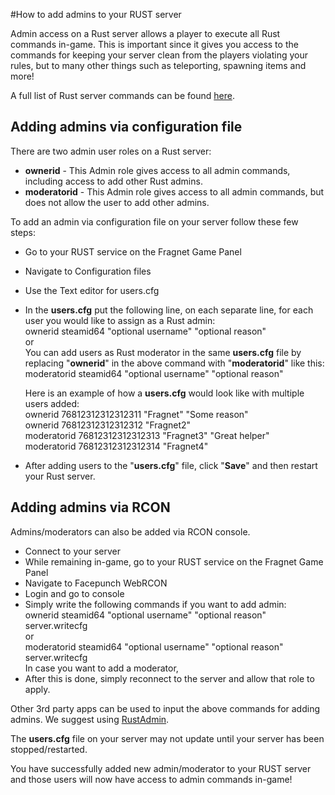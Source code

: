 #How to add admins to your RUST server

Admin access on a Rust server allows a player to execute all Rust commands in-game. This is important since it gives you access to the commands for keeping your server clean from the players violating your rules, but to many other things such as teleporting, spawning items and more!

A full list of Rust server commands can be found [here](http://rust.wikia.com/wiki/Server_Commands).

Adding admins via configuration file
------------------------------------

There are two admin user roles on a Rust server:

*   **ownerid** - This Admin role gives access to all admin commands, including access to add other Rust admins.
*   **moderatorid** - This Admin role gives access to all admin commands, but does not allow the user to add other admins.

To add an admin via configuration file on your server follow these few steps:

*   Go to your RUST service on the Fragnet Game Panel
*   Navigate to Configuration files
*   Use the Text editor for users.cfg
*   In the **users.cfg** put the following line, on each separate line, for each user you would like to assign as a Rust admin:  
    ownerid steamid64 "optional username" "optional reason"  
    or  
    You can add users as Rust moderator in the same **users.cfg** file by replacing "**ownerid**" in the above command with "**moderatorid**" like this:  
    moderatorid steamid64 "optional username" "optional reason"
    
    Here is an example of how a **users.cfg** would look like with multiple users added:  
    ownerid 76812312312312311 "Fragnet" "Some reason"  
    ownerid 76812312312312312 "Fragnet2"   
    moderatorid 76812312312312313 "Fragnet3" "Great helper"  
    moderatorid 76812312312312314 "Fragnet4"  
      
    
*   After adding users to the "**users.cfg**" file, click "**Save**" and then restart your Rust server.

Adding admins via RCON
----------------------

Admins/moderators can also be added via RCON console.

*   Connect to your server
*   While remaining in-game, go to your RUST service on the Fragnet Game Panel
*   Navigate to Facepunch WebRCON
*   Login and go to console
*   Simply write the following commands if you want to add admin:  
    ownerid steamid64 "optional username" "optional reason"  
    server.writecfg  
    or  
    moderatorid steamid64 "optional username" "optional reason"  
    server.writecfg  
    In case you want to add a moderator,
*   After this is done, simply reconnect to the server and allow that role to apply.

Other 3rd party apps can be used to input the above commands for adding admins. We suggest using [RustAdmin](https://www.rustadmin.com/).  

The **users.cfg** file on your server may not update until your server has been stopped/restarted.

  

You have successfully added new admin/moderator to your RUST server and those users will now have access to admin commands in-game!
